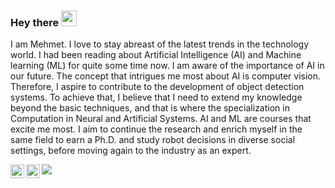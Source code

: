 

<!--
**mehmetgencv/mehmetgencv** is a ✨ _special_ ✨ repository because its `README.md` (this file) appears on your GitHub profile.

Here are some ideas to get you started:

- 🔭 I’m currently working on ...
- 🌱 I’m currently learning ...
- 👯 I’m looking to collaborate on ...
- 🤔 I’m looking for help with ...
- 💬 Ask me about ...
- 📫 How to reach me: ...
- 😄 Pronouns: ...
- ⚡ Fun fact: ...
-->


### Hey there <img src="https://media.giphy.com/media/hvRJCLFzcasrR4ia7z/giphy.gif" width="25px">

I am Mehmet. I love to stay abreast of the latest trends in the technology world. I had been reading about Artificial Intelligence (AI) and Machine learning (ML) for quite some time now. I am aware of the importance of AI in our future. The concept that intrigues me most about AI is computer vision. Therefore, I aspire to contribute to the development of object detection systems. To achieve that, I believe that I need to extend my knowledge beyond the basic techniques, and that is where the specialization in Computation in Neural and Artificial Systems. AI and ML  are courses that excite me most. I aim to continue the research and enrich myself in the same field to earn a Ph.D. and study robot decisions in diverse social settings, before moving again to the industry as an expert.

<a href="https://twitter.com/mehmetgencv">
  <img align="left" alt="Mehmet Genc | Twitter" width="22px" src="https://raw.githubusercontent.com/peterthehan/peterthehan/master/assets/twitter.svg" />
</a>
<a href="https://www.linkedin.com/in/mehmetgenccv/">
  <img align="left" alt="Mehmet's LinkedIN" width="22px" src="https://raw.githubusercontent.com/peterthehan/peterthehan/master/assets/linkedin.svg" />
</a>


![](https://visitor-badge.glitch.me/badge?page_id=mehmetgencv.mehmetgencv)

<br />

